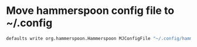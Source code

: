 # Move hammerspoon config file to ~/.config

```sh
defaults write org.hammerspoon.Hammerspoon MJConfigFile "~/.config/hammerspoon/init.lua"
```
